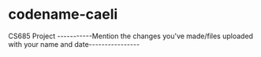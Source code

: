 # codename-caeli
CS685 Project
-----------Mention the changes you've made/files uploaded with your name and date----------------
